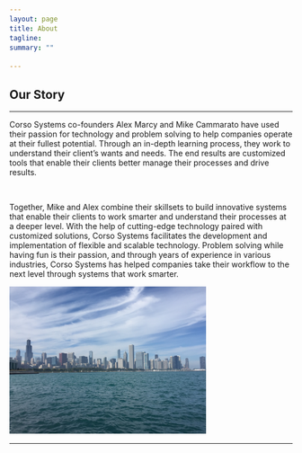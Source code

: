 ```yaml
---
layout: page
title: About
tagline: 
summary: ""

---
```


<h2>Our Story</h2>

<hr>
<div class="row">
<div class="col-md-6">
<p style="text-align: left;">Corso Systems co-founders Alex Marcy and Mike Cammarato have used their passion for technology and problem solving to help companies operate at their fullest potential. Through an in-depth learning process, they work to understand their client’s wants and needs. The end results are customized tools that enable their clients better manage their processes and drive results.</p>
<br />
<p style="text-align: left;">Together, Mike and Alex combine their skillsets to build innovative systems that enable their clients to work smarter and understand their processes at a deeper level. With the help of cutting-edge technology paired with customized solutions, Corso Systems facilitates the development and implementation of flexible and scalable technology. Problem solving while having fun is their passion, and through years of experience in various industries, Corso Systems has helped companies take their workflow to the next level through systems that work smarter.</p>
</div>

<div class="col-md-6">
	<img src="img/skyline.JPG" width="350px">
	</div>
</div>
<hr>


<br/>
<br/>





